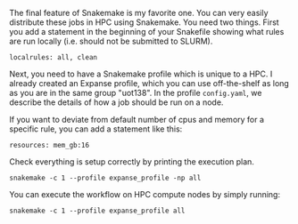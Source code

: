 The final feature of Snakemake is my favorite one. You can very easily distribute these jobs in HPC using Snakemake. You need two things. First you add a statement in the beginning of your Snakefile showing what rules are run locally (i.e. should not be submitted to SLURM).

`localrules: all, clean`

Next, you need to have a Snakemake profile which is unique to a HPC. I already created an Expanse profile, which you can use off-the-shelf as long as you are in the same group "uot138".
In the profile `config.yaml`, we describe the details of how a job should be run on a node.

If you want to deviate from default number of cpus and memory for a specific rule, you can add a statement like this:

`resources: mem_gb:16`

Check everything is setup correctly by printing the execution plan.

`snakemake -c 1 --profile expanse_profile -np all`

 You can execute the workflow on HPC compute nodes by simply running:

`snakemake -c 1 --profile expanse_profile all`



